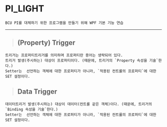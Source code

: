 # PI_LIGHT
    BCU PI를 대체하기 위한 프로그램을 만들기 위해 WPF 기본 기능 연습

* * *

>## (Property) Trigger
    트리거는 프로퍼티트리거를 의미하며 프로퍼티란 용어는 생략되어 있다.
	트리거 발생(주시하는) 대상이 프로퍼티이다. (때문에, 트리거의 `Property 속성을 기술`한다.)
	Setter는  선언하는 객체에 대한 프로퍼티가 아니라, `적용된 컨트롤의 프로퍼티`에 대한 SET 설정이다.
	
>## Data Trigger
    데이터트리거 발생(주시하는) 대상이 데이터(컨트롤 같은 객체)이다. (때문에, 트리거의 `Binding 속성을 기술`한다.)
	Setter는  선언하는 객체에 대한 프로퍼티가 아니라, `적용된 컨트롤의 프로퍼티`에 대한 SET 설정이다.
	
